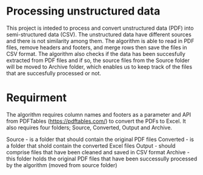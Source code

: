# Processing unstructured data

This project is inteded to process and convert unstructured data (PDF) into semi-structured data (CSV). The unstructured data have different sources and there is not similarity among them. The algorithm is able to read in PDF files, remove headers and footers, and merge rows then save the files in CSV format. The algorithm also checks if the data has been succesfully extracted from PDF files and if so, the source files from the Source folder will be moved to Archive folder, which enables us to keep track of the files that are succesfully processed or not. 

# Requirment

The algorithm requires column names and footers as a parameter and API from PDFTables (https://pdftables.com/) to convert the PDFs to Excel. It also requires four folders; Source, Converted, Output and Archive.

Source - is a folder that should contain the original PDF files
Converted - is a folder that shold contain the converted Excel files
Output - should comprise files that have been cleaned and saved in CSV format
Archive - this folder holds the original PDF files that have been successully processed by the algorithm (moved from source folder)




